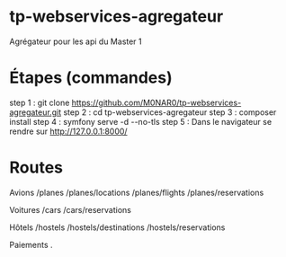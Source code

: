 # tp-webservices-agregateur
Agrégateur pour les api du Master 1

# Étapes (commandes)
step 1 : git clone https://github.com/M0NAR0/tp-webservices-agregateur.git
step 2 : cd tp-webservices-agregateur
step 3 : composer install
step 4 : symfony serve -d --no-tls
step 5 : Dans le navigateur se rendre sur http://127.0.0.1:8000/

# Routes
Avions
  /planes
  /planes/locations
  /planes/flights
  /planes/reservations
  
Voitures
  /cars
  /cars/reservations
  
Hôtels
  /hostels
  /hostels/destinations
  /hostels/reservations
  
Paiements
  .
